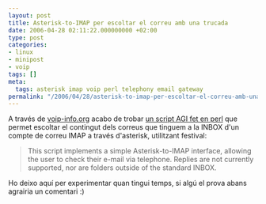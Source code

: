 ```yaml
---
layout: post
title: Asterisk-to-IMAP per escoltar el correu amb una trucada
date: 2006-04-28 02:11:22.000000000 +02:00
type: post
categories:
- linux
- minipost
- voip
tags: []
meta:
  tags: asterisk imap voip perl telephony email gateway
permalink: "/2006/04/28/asterisk-to-imap-per-escoltar-el-correu-amb-una-trucada/"
---
```

A través de [voip-info.org](http://www.voip-info.org/) acabo de trobar [un script AGI fet en perl](http://www.voip-info.org/wiki/view/PERL-EMAIL-AGI) que permet escoltar el contingut dels correus que tinguem a la INBOX d'un compte de correu IMAP a través d'asterisk, utilitzant festival:

> This script implements a simple Asterisk-to-IMAP interface, allowing the user to check their e-mail via telephone. Replies are not currently supported, nor are folders outside of the standard INBOX.

Ho deixo aquí per experimentar quan tingui temps, si algú el prova abans agrairia un comentari :)

